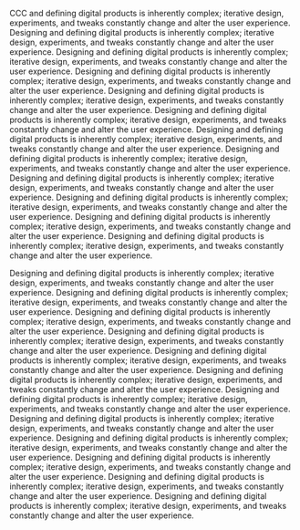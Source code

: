 CCC and defining digital products is inherently complex; iterative design, experiments, and tweaks constantly change and alter the user experience. Designing and defining digital products is inherently complex; iterative design, experiments, and tweaks constantly change and alter the user experience. Designing and defining digital products is inherently complex; iterative design, experiments, and tweaks constantly change and alter the user experience. Designing and defining digital products is inherently complex; iterative design, experiments, and tweaks constantly change and alter the user experience. Designing and defining digital products is inherently complex; iterative design, experiments, and tweaks constantly change and alter the user experience. Designing and defining digital products is inherently complex; iterative design, experiments, and tweaks constantly change and alter the user experience. Designing and defining digital products is inherently complex; iterative design, experiments, and tweaks constantly change and alter the user experience. Designing and defining digital products is inherently complex; iterative design, experiments, and tweaks constantly change and alter the user experience. Designing and defining digital products is inherently complex; iterative design, experiments, and tweaks constantly change and alter the user experience. Designing and defining digital products is inherently complex; iterative design, experiments, and tweaks constantly change and alter the user experience. Designing and defining digital products is inherently complex; iterative design, experiments, and tweaks constantly change and alter the user experience. Designing and defining digital products is inherently complex; iterative design, experiments, and tweaks constantly change and alter the user experience. 

Designing and defining digital products is inherently complex; iterative design, experiments, and tweaks constantly change and alter the user experience. Designing and defining digital products is inherently complex; iterative design, experiments, and tweaks constantly change and alter the user experience. Designing and defining digital products is inherently complex; iterative design, experiments, and tweaks constantly change and alter the user experience. Designing and defining digital products is inherently complex; iterative design, experiments, and tweaks constantly change and alter the user experience. Designing and defining digital products is inherently complex; iterative design, experiments, and tweaks constantly change and alter the user experience. Designing and defining digital products is inherently complex; iterative design, experiments, and tweaks constantly change and alter the user experience. Designing and defining digital products is inherently complex; iterative design, experiments, and tweaks constantly change and alter the user experience. Designing and defining digital products is inherently complex; iterative design, experiments, and tweaks constantly change and alter the user experience. Designing and defining digital products is inherently complex; iterative design, experiments, and tweaks constantly change and alter the user experience. Designing and defining digital products is inherently complex; iterative design, experiments, and tweaks constantly change and alter the user experience. Designing and defining digital products is inherently complex; iterative design, experiments, and tweaks constantly change and alter the user experience. Designing and defining digital products is inherently complex; iterative design, experiments, and tweaks constantly change and alter the user experience. 